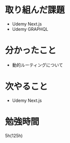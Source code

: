 # 取り組んだ課題

- Udemy Next.js
- Udemy GRAPHQL

# 分かったこと

- 動的ルーティングについて

# 次やること

- Udemy Next.js

# 勉強時間

5h(125h)
